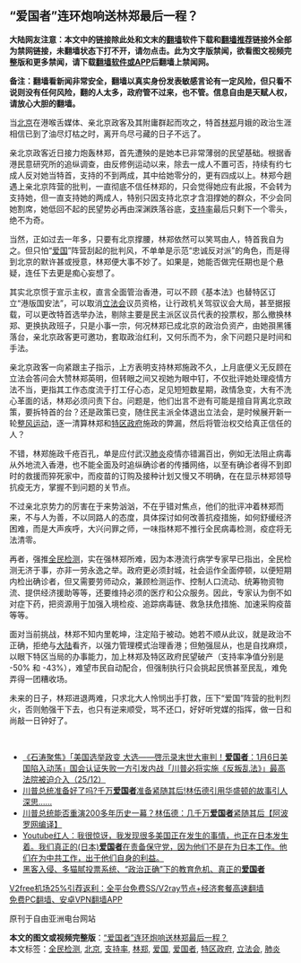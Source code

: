  <h2>“爱国者”连环炮响送林郑最后一程？</h2> <p class="notice"><b>大陆网友注意：本文中的链接除此处和文末的<a href="https://github.com/bannedbook/fanqiang" >翻墙</a>软件下载和<a href="https://github.com/killgcd/justmysocks/blob/master/README.md">翻墙推荐</a>链接外全部为禁网链接，未翻墙状态下打不开，请勿点击。此为文字版禁闻，欲看图文视频完整版和更多禁闻，请下载<a href="https://github.com/bannedbook/fanqiang">翻墙软件或APP</a>后翻墙上禁闻网。</p><p>备注：翻墙看新闻非常安全，翻墙以真实身份发表敏感言论有一定风险，但只看不说则没有任何风险，翻的人太多，政府管不过来，也不管。信息自由是天赋人权，请放心大胆的翻墙。</b></p>  <div class="entry">  <p>当<a href="https://www.bannedbook.org/bnews/tag/%e5%8c%97%e4%ba%ac/" class="st_tag internal_tag" rel="tag" title="标签 北京 下的日志">北京</a>在港喉舌媒体、亲北京政客及其附庸群起而攻之，特首<a href="https://www.bannedbook.org/bnews/tag/%E6%9E%97%E9%83%91/" class="st_tag internal_tag" rel="tag" title="标签 林郑 下的日志">林郑</a>月娥的政治生涯相信已到了油尽灯枯之时，离开鸟尽弓藏的日子不远了。</p> <p>亲北京政客近日接力炮轰林郑，首先遭殃的是她本已非常薄弱的民望基础。根据香港民意研究所的追纵调查，由反修例运动以来，除去一成人不置可否，持续有约七成人反对她当特首，支持的不到两成，其中给她零分的，更有四成以上。林郑今趟遇上亲北京阵营的批判，一直彻底不信任林郑的，只会觉得她应有此报，不会转为支持她，但一直支持她的两成人，特别只因支持北京才含泪撑她的群众，不少会同她割席，她低回不起的民望势必再由深渊跌落谷底，<a href="https://www.bannedbook.org/bnews/tag/%E6%94%AF%E6%8C%81%E7%8E%87/" class="st_tag internal_tag" rel="tag" title="标签 支持率 下的日志">支持率</a>最后只剩下一个零头，绝不为奇。</p> <p>当然，正如过去一年多，只要有北京撑腰，林郑依然可以笑骂由人，特首我自为之。但只怕“<a href="https://www.bannedbook.org/bnews/tag/%E7%88%B1%E5%9B%BD/" class="st_tag internal_tag" rel="tag" title="标签 爱国 下的日志">爱国</a>”阵营刮起的批判风，不单单是示范“忠诚反对派”的角色，而是得到北京的默许甚或授意，林郑便大事不妙了。如果是，她能否做完任期也是个悬疑，连任下去更是痴心妄想了。</p>  <p>其实北京惯于宣示主权，直言全面管治香港，可以不顾《基本法》也替特区订立“港版国安法”，可以取消<a href="https://www.bannedbook.org/bnews/tag/%e7%ab%8b%e6%b3%95%e4%bc%9a/" class="st_tag internal_tag" rel="tag" title="标签 立法会 下的日志">立法会</a>议员资格，让行政机关驾驭议会大局，甚至据报载，可以更改特首选举办法，剔除主要是民主派区议员代表的投票权，那么撤换林郑、更换执政班子，只是小事一宗，何况林郑已成北京的政治负资产，由她孭黑镬落台，亲北京政客更可邀功，套取政治红利，又何乐而不为，余下问题只是时间和手法。</p> <p>亲北京政客一向紧跟主子指示，上方表明支持林郑施政不久，上月底便义无反顾在立法会答问会大赞林郑英明，但转眼之间又视她为眼中钉，不仅批评她处理疫情方法不当，更指其工作态度流于打工仔心态，足见短短数星期，政情急变，大有不洗心革面的话，林郑必须问责下台。问题是，他们出言不逊有可能是擅自背离北京政策，要拆特首的台？还是政策已变，随住民主派全体退出立法会，是时候展开新一轮<span class='wp_keywordlink'><a href="https://www.bannedbook.org/forum2/topic985.html" title="关于整风运动的报告" target="_blank">整风运动</a></span>，逐一清算林郑和<a href="https://www.bannedbook.org/bnews/tag/%E7%89%B9%E5%8C%BA%E6%94%BF%E5%BA%9C/" class="st_tag internal_tag" rel="tag" title="标签 特区政府 下的日志">特区政府</a>施政的弊漏，然后将管治权交给真正信任的人？</p> <p>不错，林郑施政千疮百孔，单是应付武汉<a href="https://www.bannedbook.org/bnews/tag/%e8%82%ba%e7%82%8e/" class="st_tag internal_tag" rel="tag" title="标签 肺炎 下的日志">肺炎</a>疫情亦错漏百出，例如无法阻止病毒从外地流入香港，也不能全面及时追纵确诊者的传播网络，以至有确诊者得不到即时的救援而猝死家中，而疫苗的订购及接种计划又慢又不明确，在在显示林郑领导抗疫无方，掌握不到问题的关节点。</p>  <p>不过亲北京势力的厉害在于来势汹汹，不在乎错对焦点，他们的批评冲着林郑而来，不与人为善，不以同路人的态度，具体探讨如何改善抗疫措施，如何舒缓经济困难，而是大声疾呼，大兴问罪之师，一味指林郑不推行全民病毒检测，疫症将无法清零。</p> <p>再者，强推<a href="https://www.bannedbook.org/bnews/tag/%E5%85%A8%E6%B0%91%E6%A3%80%E6%B5%8B/" class="st_tag internal_tag" rel="tag" title="标签 全民检测 下的日志">全民检测</a>，实在强林郑所难，因为本港流行病学专家早已指出，全民检测无济于事，亦非一劳永逸之举。政府更必须封城，社会运作全面停顿，以便短期内检出确诊者，但又需要劳师动众，兼顾检测运作、控制人口流动、统筹物资物流、提供经济援助等等，还要维持必须的医疗和公众服务。因此，专家认为倒不如对症下药，把资源用于加强入境检疫、追踪病毒链、救急扶危措施、加速采购疫苗等等。</p> <p>面对当前挑战，林郑不知内里乾坤，注定陷于被动。她若不顺从此议，就是政治不正确，拒绝与<span class='wp_keywordlink_affiliate'><a href="https://www.bannedbook.org/" title="大陆" target="_blank">大陆</a></span>看齐，以强力管理模式治理香港；但勉强屈从，也是自找麻烦，以眼下特区当局的办事能力，加上林郑及特区政府民望破产（支持率净值分别是 -50% 和 -43%），难望市民自动配合，但强制执行只会挑起民愤甚至民乱，难免弄得一团糟收场。</p>  <p>未来的日子，林郑进退两难，只求北大人怜悯出手打救，压下“爱国”阵营的批判烈火，否则勉强干下去，也只有逆来顺受，骂不还口，好好听党媒的指挥，做一日和尚敲一日钟好了。</p> <p> </p> <ul class='op-related-articles' title='相关阅读'> <li><a href='https://www.bannedbook.org/bnews/bannedvideo/20201226/1455282.html' target='_blank'>《石涛聚焦》「美国选举政变 大选——啓示录末世大审判！<b>爱国者</b>：1月6日美国陷入动荡」国会认证失败一方引发内战「川普必将实施《反叛乱法》」最高法院被迫介入（25/12）</a></li> <li><a href='https://www.bannedbook.org/bnews/bannedvideo/20201225/1454907.html' target='_blank'>川普总统准备好了吗?千万<b>爱国者</b>准备紧随其后!林伍德引用华盛顿的故事引人深思……</a></li> <li><a href='https://www.bannedbook.org/bnews/cnnews/20201225/1454760.html' target='_blank'>川普总统能否重演200多年历史一幕？林伍德：几千万<b>爱国者</b>紧随其后【阿波罗网编译】</a></li> <li><a href='https://www.bannedbook.org/bnews/bannedvideo/20201223/1453332.html' target='_blank'>Youtube红人：我很惊讶，我发现很多美国正在发生的事情，也正在日本发生着。我们真正的(日本)<b>爱国者</b>在责备保守党，因为他们不是在为日本工作。他们在为中共工作，出于他们自身的利益。</a></li> <li><a href='https://www.bannedbook.org/bnews/comments/20201222/1452190.html' target='_blank'>黑客入侵、多猫腻投票系统、“政治正确”下的教育危机、真正的<b>爱国者</b></a></li> </ul> <p class="texttj"> <a href="https://github.com/bannedbook/fanqiang/wiki/V2ray%E6%9C%BA%E5%9C%BA" target="_blank">V2free机场25%引荐返利：全平台免费SS/V2ray节点+经济套餐高速翻墙</a><br/> <a href="https://github.com/bannedbook/fanqiang/wiki/%E7%A6%81%E9%97%BB%E7%BD%91%E5%AE%89%E5%8D%93%E7%BF%BB%E5%A2%99%E6%96%B0%E9%97%BBAPP" target="_blank">免费PC翻墙、安卓VPN翻墙APP</a></p><p>原刊于自由亚洲电台网站</p> <a name='sharetosocial'></a>       <div><b>本文的图文或视频完整版</b>：<a href='https://www.bannedbook.org/bnews/comments/20201226/1455506.html'>“爱国者”连环炮响送林郑最后一程？</a></div>  </div><!--END ENTRY--> <div class="postfooter"> <div>本文标签：<a href="https://www.bannedbook.org/bnews/tag/%E5%85%A8%E6%B0%91%E6%A3%80%E6%B5%8B/" rel="tag">全民检测</a>, <a href="https://www.bannedbook.org/bnews/tag/%e5%8c%97%e4%ba%ac/" rel="tag">北京</a>, <a href="https://www.bannedbook.org/bnews/tag/%E6%94%AF%E6%8C%81%E7%8E%87/" rel="tag">支持率</a>, <a href="https://www.bannedbook.org/bnews/tag/%E6%9E%97%E9%83%91/" rel="tag">林郑</a>, <a href="https://www.bannedbook.org/bnews/tag/%E7%88%B1%E5%9B%BD/" rel="tag">爱国</a>, <a href="https://www.bannedbook.org/bnews/tag/%e7%88%b1%e5%9b%bd%e8%80%85/" rel="tag">爱国者</a>, <a href="https://www.bannedbook.org/bnews/tag/%E7%89%B9%E5%8C%BA%E6%94%BF%E5%BA%9C/" rel="tag">特区政府</a>, <a href="https://www.bannedbook.org/bnews/tag/%e7%ab%8b%e6%b3%95%e4%bc%9a/" rel="tag">立法会</a>, <a href="https://www.bannedbook.org/bnews/tag/%e8%82%ba%e7%82%8e/" rel="tag">肺炎</a></div>  </div><!--END POSTFOOTER--> 
